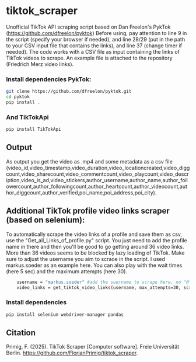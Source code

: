 # tiktok_scraper
Unofficial TikTok API scraping script based on Dan Freelon's PykTok (https://github.com/dfreelon/pyktok)
Before using, pay attention to line 9 in the script (specify your browser if needed), and line 28/29 (put in the path to your CSV input file that contains the links), and line 37 (change timer if needed).
The code works with a CSV file as input containing the links of TikTok videos to scrape. An example file is attached to the repository (Friedrich Merz video links).
### Install dependencies PykTok:
``` bash
git clone https://github.com/dfreelon/pyktok.git
cd pyktok
pip install .
```
### And TikTokApi
``` bash
pip install TikTokApi
```
## Output
As output you get the video as .mp4 and some metadata as a csv file (video_id,video_timestamp,video_duration,video_locationcreated,video_diggcount,video_sharecount,video_commentcount,video_playcount,video_description,video_is_ad,video_stickers,author_username,author_name,author_followercount,author_followingcount,author_heartcount,author_videocount,author_diggcount,author_verified,poi_name,poi_address,poi_city). 

## Additional TikTok profile video links scraper (based on selenium):
To automatically scrape the video links of a profile and save them as csv, use the "Get_all_Links_of_profile.py" script. You just need to add the profile name in there and then you'll be good to go getting around 36 video links. More than 36 videos seems to be blocked by lazy loading of TikTok.
Make sure to adjust the username you aim to scraoe in the script. I used markus.soeder as an example here. You can also play with the wait times (here 5 sec) and the maximum attempts (here 30).
```bash
    username = "markus.soeder" #add the suername to scrape here, no "@" needed!
    video_links = get_tiktok_video_links(username, max_attempts=30, scroll_pause=5)
```
### Install dependencies
```bash
pip install selenium webdriver-manager pandas
```
## Citation
Primig, F. (2025). TikTok Scraper [Computer software]. Freie Universität Berlin. https://github.com/FlorianPrimig/tiktok_scraper.
